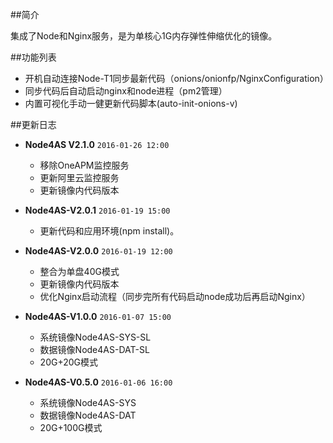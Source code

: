 ##简介

集成了Node和Nginx服务，是为单核心1G内存弹性伸缩优化的镜像。

##功能列表

- 开机自动连接Node-T1同步最新代码（onions/onionfp/NginxConfiguration）
- 同步代码后自动启动nginx和node进程（pm2管理）
- 内置可视化手动一健更新代码脚本(auto-init-onions-v)

##更新日志

+ **Node4AS V2.1.0**  `2016-01-26 12:00`

  + 移除OneAPM监控服务
  + 更新阿里云监控服务
  + 更新镜像内代码版本

+ **Node4AS-V2.0.1**  `2016-01-19 15:00`

  + 更新代码和应用环境(npm install)。

+ **Node4AS-V2.0.0**  `2016-01-19 12:00`

  + 整合为单盘40G模式
  + 更新镜像内代码版本
  + 优化Nginx启动流程（同步完所有代码启动node成功后再启动Nginx）

+ **Node4AS-V1.0.0**  `2016-01-07 15:00`

  + 系统镜像Node4AS-SYS-SL
  + 数据镜像Node4AS-DAT-SL
  + 20G+20G模式

+ **Node4AS-V0.5.0**  `2016-01-06 16:00`

  + 系统镜像Node4AS-SYS
  + 数据镜像Node4AS-DAT
  + 20G+100G模式

